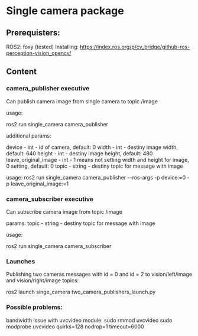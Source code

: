 # Single camera package

## Prerequisters:
ROS2: foxy (tested)
Installing: https://index.ros.org/p/cv_bridge/github-ros-perception-vision_opencv/

## Content

### camera_publisher executive
Can publish camera image from single camera to topic /image

usage:

ros2 run single_camera camera_publisher

additional params:

device                  - int - id of camera, default: 0
width                   - int - destiny image width, default: 640
height                  - int - destiny image height, default: 480
leave_original_image    - int - 1 means not setting width and height for image, 0 setting, default: 0
topic                   - string - destiny topic for message with image

usage:
ros2 run single_camera camera_publisher --ros-args -p device:=0 -p leave_original_image:=1


### camera_subscriber executive

Can subscribe camera image from topic /image

params:
topic                   - string - destiny topic for message with image

usage:

ros2 run single_camera camera_subscriber

### Launches

Publishing two cameras messages with id = 0 and id = 2 to vision/left/image and vision/right/image topics:

ros2 launch singe_camera two_camera_publishers_launch.py



### Possible problems:
bandwidth issue with uvcvideo module:
sudo rmmod uvcvideo
sudo modprobe uvcvideo quirks=128 nodrop=1 timeout=6000



